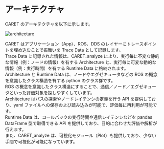 # アーキテクチャ

CARET のアーキテクチャを以下に示します。

![architecture](../../imgs/architecture.png)

CARET はアプリケーション（App）、ROS、DDS のレイヤーにトレースポイントを埋め込むことで振舞いを Trace Data として記録します。  
Trace Data に記録された情報は、CARET_analyze により、実行毎に不変な静的な情報（例：ノードの情報）を有する Architecture と、実行毎に可変な動的な情報（例：実行時間）を有する Runtime Data に格納されます。  
Architecture と Runtime Data は、ノードやエグゼキュータなどの ROS の概念を意識したクラス構造を有する python のクラス群です。  
ROS の概念を意識したクラス構造にすることで、通信／ノード／エグゼキュータといった評価対象を探しやすくしています。  
Architecture はパスの探索やノードレイテンシの定義を行う API を提供しており、yaml ファイルへの保存および読み込みが可能で、評価毎に再利用が可能です。  
Runtime Data は、コールバックの実行時間や通信レイテンシなどを pandas DataFrame 型で取得できる API を提供しており、目的に合わせた評価や解析が行えます。  
また、CARET_analyze は、可視化モジュール（Plot）も提供しており、少ない手間で可視化が可能になっています。
